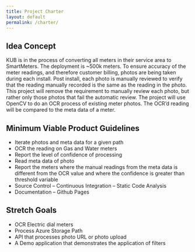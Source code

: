 ```yaml
---
title: Project Charter
layout: default
permalink: /charter/
---
```


## Idea Concept
KUB is in the process of converting all meters in their service area to SmartMeters. The deployment is ~500k meters. To ensure accuracy of the meter readings, and therefore customer billing, photos are being taken during each install. Post install, each photo is manually reviewed to verify that the reading manually recorded is the same as the reading in the photo. This project will remove the requirement to manually review each photo, but rather only those photos that fail the automatic review. The project will use OpenCV to do an OCR process of existing meter photos. The OCR’d reading will be compared to the meta data of a meter.


## Minimum Viable Product Guidelines
- Iterate photos and meta data for a given path
- OCR the reading on Gas and Water meters
- Report the level of confidence of processing
- Read meta data of photo
- Report the meters where the manual readings from the meta data is different from the OCR value and where the confidence is greater than threshold variable
- Source Control – Continuous Integration – Static Code Analysis
- Documentation – Github Pages

## Stretch Goals
- OCR Electric dial meters
- Process Azure Storage Path
- API that processes photo URL or photo upload
- A Demo application that demonstrates the application of filters
